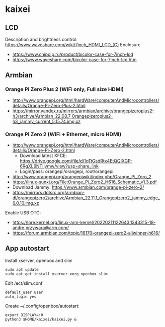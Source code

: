 # kaixei

## LCD

Description and brightness control: https://www.waveshare.com/wiki/7inch_HDMI_LCD_(C)
Enclosure
* https://www.chipdip.ru/product/bicolor-case-for-7inch-lcd
* https://www.waveshare.com/bicolor-case-for-7inch-lcd.htm

## Armbian

### Orange Pi Zero Plus 2 (WiFi only, Full size HDMI)

* http://www.orangepi.org/html/hardWare/computerAndMicrocontrollers/details/Orange-Pi-Zero-Plus-2.html
* https://mirror.yandex.ru/mirrors/armbian/archive/orangepizeroplus2-h3/archive/Armbian_22.08.7_Orangepizeroplus2-h3_jammy_current_5.15.74.img.xz

### Orange Pi Zero 2 (WiFi + Ethernet, micro HDMI)

* http://www.orangepi.org/html/hardWare/computerAndMicrocontrollers/details/Orange-Pi-Zero-2.html
    * Download latest XFCE: https://drive.google.com/file/d/1qTtGsdRtx4EtQQIXGP-6RgXL6NTIjvmw/view?usp=share_link
    * Login/pass: orangepi/orangepi, root/orangepi
* http://www.orangepi.org/orangepiwiki/index.php/Orange_Pi_Zero_2
* https://linux-sunxi.org/File:Orange_Pi_Zero2_H616_Schematic_v1.3.pdf
* Download Jammy: https://www.armbian.com/orange-pi-zero-2/
* https://mirrors.dotsrc.org/armbian-dl/orangepizero2/archive/Armbian_22.11.1_Orangepizero2_jammy_edge_6.0.10.img.xz

Enable USB OTG:

* https://lore.kernel.org/linux-arm-kernel/20220211122643.1343315-18-andre.przywara@arm.com/
* https://forum.armbian.com/topic/16170-orangepi-zero2-allwinner-h616/


## App autostart

Install xserver, openbox and slim

    sudo apt update
    sudo apt get install xserver-xorg openbox slim

Edit /ect/slim.conf

    default_user user
    auto_login yes

Create  ~/.config/openbox/autostart:

    export DISPLAY=:0
    python3 $HOME/kaixei/kaixei.py &
